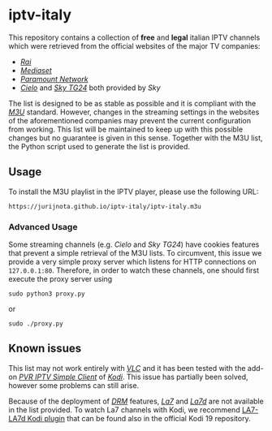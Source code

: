 # iptv-italy
This repository contains a collection of **free** and **legal** italian IPTV channels which were retrieved from the official websites of the major TV companies:
- [*Rai*](https://www.raiplay.it/dirette)
- [*Mediaset*](https://www.mediasetplay.mediaset.it/diretta)
- [*Paramount Network*](https://www.paramountnetwork.it/diretta-tv/wp5pr2)
- [*Cielo*](https://www.cielotv.it/streaming.html) and [*Sky TG24*](https://video.sky.it/diretta/tg24) both provided by *Sky*

The list is designed to be as stable as possible and it is compliant with the [*M3U*](https://en.wikipedia.org/wiki/M3U) standard. However, changes in the streaming settings in the websites of the aforementioned companies may prevent the current configuration from working. This list will be maintained to keep up with this possible changes but no guarantee is given in this sense. Together with the M3U list, the Python script used to generate the list is provided.

## Usage
To install the M3U playlist in the IPTV player, please use the following URL:
```
https://jurijnota.github.io/iptv-italy/iptv-italy.m3u
```

### Advanced Usage
Some streaming channels (e.g. *Cielo* and *Sky TG24*) have cookies features that prevent a simple retrieval of the M3U lists. To circumvent, this issue we provide a very simple proxy server which listens for HTTP connections on `127.0.0.1:80`. Therefore, in order to watch these channels, one should first execute the proxy server using
```
sudo python3 proxy.py
```
or
```
sudo ./proxy.py
```

## Known issues
This list may not work entirely with [*VLC*](https://www.videolan.org/vlc/) and it has been tested with the add-on [*PVR IPTV Simple Client*](https://kodi.wiki/view/Add-on:PVR_IPTV_Simple_Client) of [*Kodi*](https://kodi.tv/). This issue has partially been solved, however some problems can still arise.

Because of the deployment of [*DRM*](https://it.wikipedia.org/wiki/Digital_rights_management) features, [*La7*](https://www.la7.it/dirette-tv) and [*La7d*](https://www.la7.it/live-la7d) are not available in the list provided. To watch La7 channels with Kodi, we recommend [LA7-LA7d Kodi plugin](https://github.com/luivit/plugin.video.rivedila7) that can be found also in the official Kodi 19 repository.
